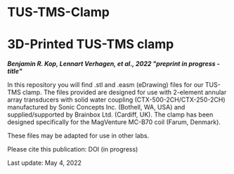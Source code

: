 # TUS-TMS-Clamp

# 3D-Printed TUS-TMS clamp 
***Benjamin R. Kop, Lennart Verhagen, et al., 2022 "preprint in progress - title"***

In this repository you will find .stl and .easm (eDrawing) files for our TUS-TMS clamp. The files provided are designed for use with 2-element annular array transducers with solid water coupling (CTX-500-2CH/CTX-250-2CH) manufactured by Sonic Concepts Inc. (Bothell, WA, USA) and supplied/supported by Brainbox Ltd. (Cardiff, UK). The clamp has been designed specifically for the MagVenture MC-B70 coil (Farum, Denmark). 

These files may be adapted for use in other labs. 

 
Please cite this publication: DOI (in progress) 

Last update: May 4, 2022
